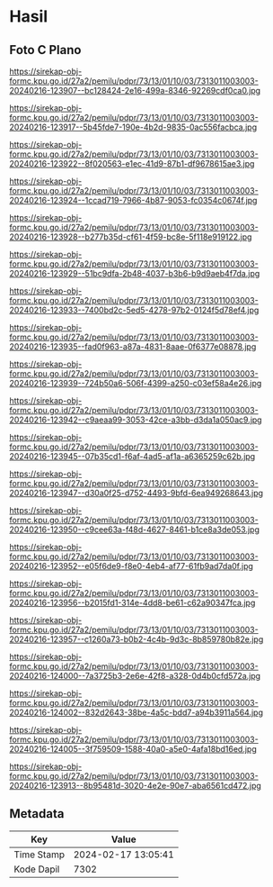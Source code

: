 # Hasil

## Foto C Plano

https://sirekap-obj-formc.kpu.go.id/27a2/pemilu/pdpr/73/13/01/10/03/7313011003003-20240216-123907--bc128424-2e16-499a-8346-92269cdf0ca0.jpg

https://sirekap-obj-formc.kpu.go.id/27a2/pemilu/pdpr/73/13/01/10/03/7313011003003-20240216-123917--5b45fde7-190e-4b2d-9835-0ac556facbca.jpg

https://sirekap-obj-formc.kpu.go.id/27a2/pemilu/pdpr/73/13/01/10/03/7313011003003-20240216-123922--8f020563-e1ec-41d9-87b1-df9678615ae3.jpg

https://sirekap-obj-formc.kpu.go.id/27a2/pemilu/pdpr/73/13/01/10/03/7313011003003-20240216-123924--1ccad719-7966-4b87-9053-fc0354c0674f.jpg

https://sirekap-obj-formc.kpu.go.id/27a2/pemilu/pdpr/73/13/01/10/03/7313011003003-20240216-123928--b277b35d-cf61-4f59-bc8e-5f118e919122.jpg

https://sirekap-obj-formc.kpu.go.id/27a2/pemilu/pdpr/73/13/01/10/03/7313011003003-20240216-123929--51bc9dfa-2b48-4037-b3b6-b9d9aeb4f7da.jpg

https://sirekap-obj-formc.kpu.go.id/27a2/pemilu/pdpr/73/13/01/10/03/7313011003003-20240216-123933--7400bd2c-5ed5-4278-97b2-0124f5d78ef4.jpg

https://sirekap-obj-formc.kpu.go.id/27a2/pemilu/pdpr/73/13/01/10/03/7313011003003-20240216-123935--fad0f963-a87a-4831-8aae-0f6377e08878.jpg

https://sirekap-obj-formc.kpu.go.id/27a2/pemilu/pdpr/73/13/01/10/03/7313011003003-20240216-123939--724b50a6-506f-4399-a250-c03ef58a4e26.jpg

https://sirekap-obj-formc.kpu.go.id/27a2/pemilu/pdpr/73/13/01/10/03/7313011003003-20240216-123942--c9aeaa99-3053-42ce-a3bb-d3da1a050ac9.jpg

https://sirekap-obj-formc.kpu.go.id/27a2/pemilu/pdpr/73/13/01/10/03/7313011003003-20240216-123945--07b35cd1-f6af-4ad5-af1a-a6365259c62b.jpg

https://sirekap-obj-formc.kpu.go.id/27a2/pemilu/pdpr/73/13/01/10/03/7313011003003-20240216-123947--d30a0f25-d752-4493-9bfd-6ea949268643.jpg

https://sirekap-obj-formc.kpu.go.id/27a2/pemilu/pdpr/73/13/01/10/03/7313011003003-20240216-123950--c9cee63a-f48d-4627-8461-b1ce8a3de053.jpg

https://sirekap-obj-formc.kpu.go.id/27a2/pemilu/pdpr/73/13/01/10/03/7313011003003-20240216-123952--e05f6de9-f8e0-4eb4-af77-61fb9ad7da0f.jpg

https://sirekap-obj-formc.kpu.go.id/27a2/pemilu/pdpr/73/13/01/10/03/7313011003003-20240216-123956--b2015fd1-314e-4dd8-be61-c62a90347fca.jpg

https://sirekap-obj-formc.kpu.go.id/27a2/pemilu/pdpr/73/13/01/10/03/7313011003003-20240216-123957--c1260a73-b0b2-4c4b-9d3c-8b859780b82e.jpg

https://sirekap-obj-formc.kpu.go.id/27a2/pemilu/pdpr/73/13/01/10/03/7313011003003-20240216-124000--7a3725b3-2e6e-42f8-a328-0d4b0cfd572a.jpg

https://sirekap-obj-formc.kpu.go.id/27a2/pemilu/pdpr/73/13/01/10/03/7313011003003-20240216-124002--832d2643-38be-4a5c-bdd7-a94b3911a564.jpg

https://sirekap-obj-formc.kpu.go.id/27a2/pemilu/pdpr/73/13/01/10/03/7313011003003-20240216-124005--3f759509-1588-40a0-a5e0-4afa18bd16ed.jpg

https://sirekap-obj-formc.kpu.go.id/27a2/pemilu/pdpr/73/13/01/10/03/7313011003003-20240216-123913--8b95481d-3020-4e2e-90e7-aba6561cd472.jpg


## Metadata

| Key        | Value               |
| ---------- | ------------------- |
| Time Stamp | 2024-02-17 13:05:41 |
| Kode Dapil | 7302                |



